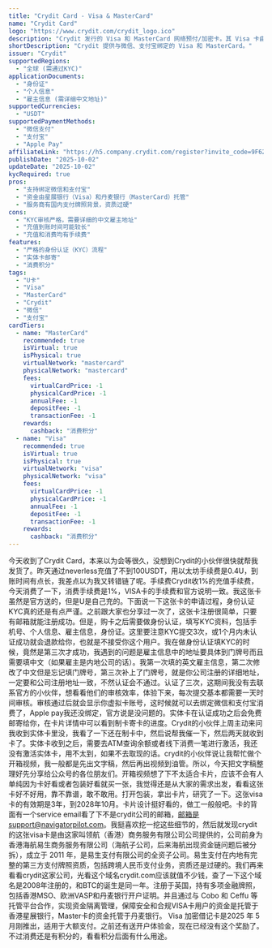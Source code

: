 ```yaml
---
title: "Crydit Card - Visa & MasterCard"
name: "Crydit Card"
logo: "https://www.crydit.com/crydit_logo.ico"
description: "Crydit 发行的 Visa 和 MasterCard 网络预付/加密卡。其 Visa 卡由 Navigator Pilot (领航商务) 提供服务，支持多种支付方式。（注：价格或费用为-1表示待确认，但非免费）。"
shortDescription: "Crydit 提供与微信、支付宝绑定的 Visa 和 MasterCard。"
issuer: "Crydit"
supportedRegions:
  - "全球 (需通过KYC)"
applicationDocuments:
  - "身份证"
  - "个人信息"
  - "雇主信息 (需详细中文地址)"
supportedCurrencies:
  - "USDT"
supportedPaymentMethods:
  - "微信支付"
  - "支付宝"
  - "Apple Pay"
affiliateLink: "https://h5.company.crydit.com/register?invite_code=9F6266VY"
publishDate: "2025-10-02"
updateDate: "2025-10-02"
kycRequired: true
pros:
  - "支持绑定微信和支付宝"
  - "资金由星展银行（Visa）和丹麦银行（MasterCard）托管"
  - "服务商有国内支付牌照背景，资质过硬"
cons:
  - "KYC审核严格，需要详细的中文雇主地址"
  - "充值到账时间可能较长"
  - "充值和消费均有手续费"
features:
  - "严格的身份认证（KYC）流程"
  - "实体卡邮寄"
  - "消费积分"
tags:
  - "U卡"
  - "Visa"
  - "MasterCard"
  - "Crydit"
  - "微信"
  - "支付宝"
cardTiers:
  - name: "MasterCard"
    recommended: true
    isVirtual: true
    isPhysical: true
    virtualNetwork: "mastercard"
    physicalNetwork: "mastercard"
    fees:
      virtualCardPrice: -1
      physicalCardPrice: -1
      annualFee: -1
      depositFee: -1
      transactionFee: -1
    rewards:
      cashback: "消费积分"
  - name: "Visa"
    recommended: true
    isVirtual: true
    isPhysical: true
    virtualNetwork: "visa"
    physicalNetwork: "visa"
    fees:
      virtualCardPrice: -1
      physicalCardPrice: -1
      annualFee: -1
      depositFee: -1
      transactionFee: -1
    rewards:
      cashback: "消费积分"
---
```


今天收到了Crydit Card，本来以为会等很久，没想到Crydit的小伙伴很快就帮我发货了。昨天通过neverless充值了不到100USDT，用以太坊手续费是0.4U，到账时间有点长，我差点以为我又转错链了呢。手续费Crydit收1%的充值手续费，今天消费了一下，消费手续费是1%，VISA卡的手续费和官方说明一致。我这张卡虽然是官方送的，但是U是自己充的。下面说一下这张卡的申请过程，身份认证KYC真的还是有点严谨。之前跟大家也分享过一次了，这张卡注册很简单，只要有邮箱就能注册成功。但是，购卡之后需要做身份认证，填写KYC资料，包括手机号、个人信息、雇主信息，身份证。这里要注意KYC提交3次，或1个月内未认证成功就会退款给你，也就是不接受你这个用户。我在做身份认证填KYC的时候，竟然是第三次才成功，我遇到的问题是雇主信息中的地址要具体到门牌号而且需要填中文（如果雇主是内地公司的话）。我第一次填的英文雇主信息，第二次修改了中文但是忘记填门牌号，第三次补上了门牌号，就是你公司注册的详细地址，一定要和公司注册地址一致，不然认证会不通过。认证了三次，这期间我没有去联系官方的小伙伴，想看看他们的审核效率，体验下来，每次提交基本都需要一天时间审核。审核通过后就会显示你虚拟卡账号，这时候就可以去绑定微信和支付宝消费了，Apple pay我还没绑定，官方说是没问题的。实体卡在认证成功之后会免费邮寄给你，在卡片详情中可以看到制卡寄卡的进度。Crydit的小伙伴上周主动来问我收到实体卡里没，我看了一下还在制卡中，然后说帮我催一下，然后两天就收到卡了。实体卡收到之后，需要去ATM查询余额或者线下消费一笔进行激活，我还没有激活实体卡，用不太到，如果不去取现的话。crydit的小伙伴说让我帮忙做个开箱视频，我一般都是先出文字稿，然后再出视频到油管。所以，今天把文字稿整理好先分享给公众号的各位朋友们。开箱视频想了下不太适合卡片，应该不会有人单纯因为卡好看或者包装好看就买一张，我觉得还是从大家的需求出发，看看这张卡好不好用，靠不靠谱，敢不敢用。打开包装，拿出卡片，研究了一下。这张visa卡的有效期是3年，到2028年10月。卡片设计挺好看的，做工一般般吧。卡的背面有一个service email看了下不是crydit公司的邮箱，邮箱是support@navigatorpilot.com。我挺喜欢挖一挖这些细节的，然后就发现crydit的这张visa卡是由这家叫领航（香港）商务服务有限公司公司提供的，公司前身为香港海航易生商务服务有限公司（海航子公司，后来海航出现资金链问题后被分拆），成立于 2011 年，是易生支付有限公司的全资子公司。易生支付在内地有完整的第三方支付牌照资质，包括跨境人民币支付业务，资质还是过硬的。我们再来看看crydit这家公司，光看这个域名crydit.com应该就值不少钱，查了一下这个域名是2008年注册的，和BTC的诞生是同一年。注册于英国，持有多项金融牌照，包括香港MSO、欧洲VASP和丹麦银行开户证明。并且通过与 Cobo 和 Ceffu 等托管平台合作，实现资金隔离管理，保障安全和合规VISA卡用户的资金是托管于香港星展银行，Master卡的资金托管于丹麦银行。 Visa 加密借记卡是2025 年 5 月刚推出，适用于大额支付。之前还有送开户体验金，现在已经没有这个奖励了。不过消费还是有积分的，看看积分后面有什么用途。